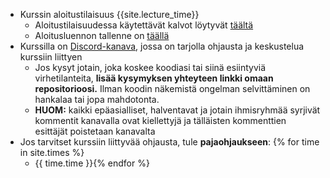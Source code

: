<!--- - Arvosanoja näkyy nyt [Moodlessa]({{site.moodle_link}}) (linkki "Arvioinnit" sivun yläosassa, otsikon alla). Kiitoksia osallistumisesta ja aurinkoista kesää!
- Kurssilla on pääsiäistauko 28.3. - 3.4. joten kolmannen viikon deadline ei ole tiistaina 2.4. vaan vasta 9.4. --->
- Kurssin aloitustilaisuus {{site.lecture_time}}
  - Aloitustilaisuudessa käytettävät kalvot löytyvät [täältä]({{site.lecture_slides_link}})
  - Aloitusluennon tallenne on [täällä]({{site.lecture_recording_link}})
- Kurssilla on [Discord-kanava](https://study.cs.helsinki.fi/discord/join/ohte), jossa on tarjolla ohjausta ja keskustelua kurssiin liittyen
  - Jos kysyt jotain, joka koskee koodiasi tai siinä esiintyviä virhetilanteita, **lisää kysymyksen yhteyteen linkki omaan repositorioosi.** Ilman koodin näkemistä ongelman selvittäminen on hankalaa tai jopa mahdotonta.
  - **HUOM:** kaikki epäasialliset, halventavat ja jotain ihmisryhmää syrjivät kommentit kanavalla ovat kiellettyjä ja tälläisten kommenttien esittäjät poistetaan kanavalta
- Jos tarvitset kurssiin liittyvää ohjausta, tule **pajaohjaukseen**: {% for time in site.times %}
  - {{ time.time }}{% endfor %}
  <!---
  - Tarjolla on myös online-ohjausta. Voit varata siihen ajan [Moodlessa]({{site.moodle_link}}). Huomaathan kuitenkin, että pajassa saat paljon paremmin apua!
  --->

